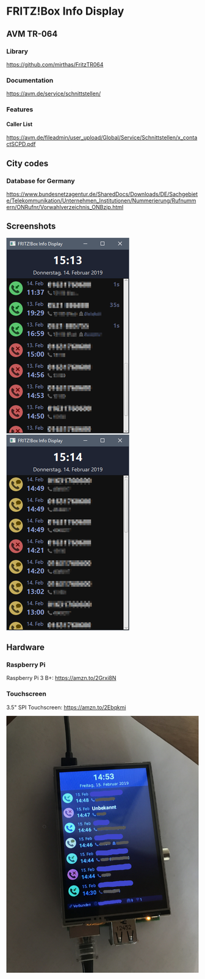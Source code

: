 # FRITZ!Box Info Display

## AVM TR-064

### Library
https://github.com/mirthas/FritzTR064

### Documentation
https://avm.de/service/schnittstellen/

### Features

#### Caller List
https://avm.de/fileadmin/user_upload/Global/Service/Schnittstellen/x_contactSCPD.pdf

## City codes

### Database for Germany
https://www.bundesnetzagentur.de/SharedDocs/Downloads/DE/Sachgebiete/Telekommunikation/Unternehmen_Institutionen/Nummerierung/Rufnummern/ONRufnr/Vorwahlverzeichnis_ONBzip.html

## Screenshots
![](repo/screenshot1.png)
![](repo/screenshot2.png)

## Hardware

### Raspberry Pi
Raspberry Pi 3 B+: https://amzn.to/2Grxi8N

### Touchscreen
3.5" SPI Touchscreen: https://amzn.to/2Ebqkmi

![](repo/IMG_0695.JPG)
